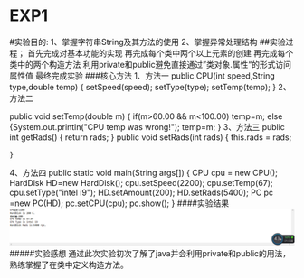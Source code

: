 # EXP1
#实验目的:
1、掌握字符串String及其方法的使用
2、掌握异常处理结构
##实验过程；
首先完成对基本功能的实现
再完成每个类中两个以上元素的创建
再完成每个类中的两个构造方法
利用private和public避免直接通过”类对象.属性“的形式访问属性值
最终完成实验
###核心方法
1、方法一
public CPU(int speed,String type,double temp) {
	setSpeed(speed);
	setType(type);
	setTemp(temp);
}
2、方法二

public void setTemp(double m) {
	if(m>60.00 && m<100.00)
		temp=m;
	    else 
	    	{System.out.println("CPU temp was wrong!");
	    	temp=m;
	    	}
3、方法三
 public int getRads() {
			return rads;
		}
	   public void setRads(int rads) {
		   this.rads = rads;

	}
4、方法四
public static void main(String args[]) {
	       CPU cpu = new CPU();
	       HardDisk HD=new HardDisk();
	       cpu.setSpeed(2200);
	       cpu.setTemp(67);
	       cpu.setType("intel i9");
	       HD.setAmount(200);
	       HD.setRads(5400);
	       PC pc =new PC(HD);
	       pc.setCPU(cpu);
	       pc.show();
	    }
####实验结果
![1](https://github.com/Wangjiazeng123/EXP1/blob/main/2061873356d408af44749acb946ae38.png)
#####实验感想
通过此次实验初次了解了java并会利用private和public的用法，熟练掌握了在类中定义构造方法。
